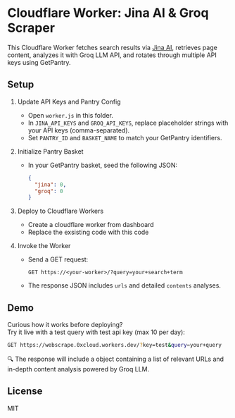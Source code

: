 # Cloudflare Worker: Jina AI & Groq Scraper

This Cloudflare Worker fetches search results via [Jina AI](https://jina.ai), retrieves page content, analyzes it with Groq LLM API, and rotates through multiple API keys using GetPantry.

## Setup

1. Update API Keys and Pantry Config
   - Open `worker.js` in this folder.
   - In `JINA_API_KEYS` and `GROQ_API_KEYS`, replace placeholder strings with your API keys (comma-separated).
   - Set `PANTRY_ID` and `BASKET_NAME` to match your GetPantry identifiers.

2. Initialize Pantry Basket
   - In your GetPantry basket, seed the following JSON:
     ```json
     {
       "jina": 0,
       "groq": 0
     }
     ```

3. Deploy to Cloudflare Workers
   - Create a cloudflare worker from dashboard
   - Replace the exsisting code with this code 

4. Invoke the Worker
   - Send a GET request:
     ```
     GET https://<your-worker>/?query=your+search+term
     ```
   - The response JSON includes `urls` and detailed `contents` analyses.
  
## Demo

Curious how it works before deploying?  
Try it live with a test query with test api key (max 10 per day):

```bash
GET https://webscrape.0xcloud.workers.dev/?key=test&query=your+query
```

🔍 The response will include a object containing a list of relevant URLs and in-depth content analysis powered by Groq LLM.

## License

MIT
